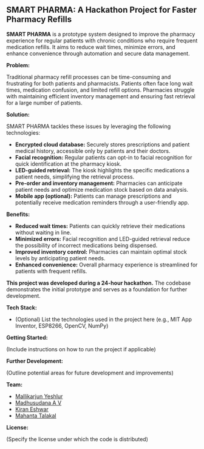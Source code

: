 ## SMART PHARMA: A Hackathon Project for Faster Pharmacy Refills

**SMART PHARMA** is a prototype system designed to improve the pharmacy experience for regular patients with chronic conditions who require frequent medication refills. It aims to reduce wait times, minimize errors, and enhance convenience through automation and secure data management.

**Problem:** 

Traditional pharmacy refill processes can be time-consuming and frustrating for both patients and pharmacists. Patients often face long wait times, medication confusion, and limited refill options. Pharmacies struggle with maintaining efficient inventory management and ensuring fast retrieval for a large number of patients.

**Solution:**

SMART PHARMA tackles these issues by leveraging the following technologies:

* **Encrypted cloud database:** Securely stores prescriptions and patient medical history, accessible only by patients and their doctors.
* **Facial recognition:** Regular patients can opt-in to facial recognition for quick identification at the pharmacy kiosk.
* **LED-guided retrieval:** The kiosk highlights the specific medications a patient needs, simplifying the retrieval process.
* **Pre-order and inventory management:** Pharmacies can anticipate patient needs and optimize medication stock based on data analysis.
* **Mobile app (optional):** Patients can manage prescriptions and potentially receive medication reminders through a user-friendly app.

**Benefits:**

* **Reduced wait times:** Patients can quickly retrieve their medications without waiting in line.
* **Minimized errors:** Facial recognition and LED-guided retrieval reduce the possibility of incorrect medications being dispensed.
* **Improved inventory control:** Pharmacies can maintain optimal stock levels by anticipating patient needs.
* **Enhanced convenience:** Overall pharmacy experience is streamlined for patients with frequent refills.

**This project was developed during a 24-hour hackathon.**  The codebase demonstrates the initial prototype and serves as a foundation for further development.

**Tech Stack:**

* (Optional)  List the technologies used in the project here (e.g., MIT App Inventor, ESP8266, OpenCV, NumPy) 


**Getting Started:**

(Include instructions on how to run the project if applicable)

**Further Development:**

(Outline potential areas for future development and improvements)

**Team:**
* [Mallikarjun Yeshlur](https://github.com/Mallikyesh)
* [Madhusudana A V](https://github.com/Madhusudan2979)
* [Kiran Eshwar](https://github.com/KiranEaswar)
* [Mahanta Talakal](https://github.com/MahantaTalakal)
  


**License:**

(Specify the license under which the code is distributed)
